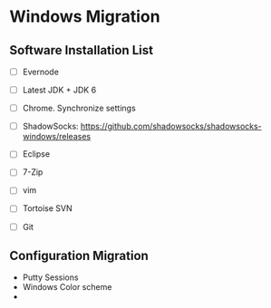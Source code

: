# Windows Migration

## Software Installation List
  - [ ] Evernode
  - [ ] Latest JDK + JDK 6
  - [ ] Chrome. Synchronize settings
  - [ ] ShadowSocks: https://github.com/shadowsocks/shadowsocks-windows/releases
  - [ ] Eclipse
  - [ ] 7-Zip
  - [ ] vim
  - [ ] Tortoise SVN
  - [ ] Git
  

## Configuration Migration
  * Putty Sessions
  * Windows Color scheme
  * 

